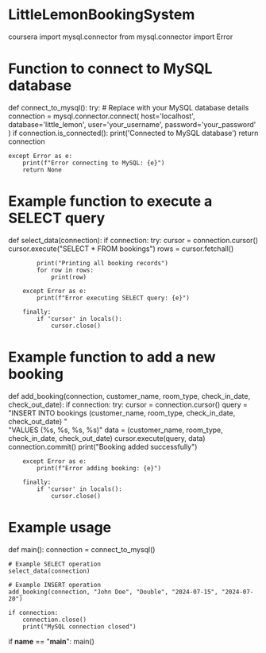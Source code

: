 # LittleLemonBookingSystem
coursera
import mysql.connector
from mysql.connector import Error

# Function to connect to MySQL database
def connect_to_mysql():
    try:
        # Replace with your MySQL database details
        connection = mysql.connector.connect(
            host='localhost',
            database='little_lemon',
            user='your_username',
            password='your_password'
        )
        if connection.is_connected():
            print('Connected to MySQL database')
            return connection

    except Error as e:
        print(f"Error connecting to MySQL: {e}")
        return None

# Example function to execute a SELECT query
def select_data(connection):
    if connection:
        try:
            cursor = connection.cursor()
            cursor.execute("SELECT * FROM bookings")
            rows = cursor.fetchall()

            print("Printing all booking records")
            for row in rows:
                print(row)

        except Error as e:
            print(f"Error executing SELECT query: {e}")

        finally:
            if 'cursor' in locals():
                cursor.close()

# Example function to add a new booking
def add_booking(connection, customer_name, room_type, check_in_date, check_out_date):
    if connection:
        try:
            cursor = connection.cursor()
            query = "INSERT INTO bookings (customer_name, room_type, check_in_date, check_out_date) " \
                    "VALUES (%s, %s, %s, %s)"
            data = (customer_name, room_type, check_in_date, check_out_date)
            cursor.execute(query, data)
            connection.commit()
            print("Booking added successfully")

        except Error as e:
            print(f"Error adding booking: {e}")

        finally:
            if 'cursor' in locals():
                cursor.close()

# Example usage
def main():
    connection = connect_to_mysql()

    # Example SELECT operation
    select_data(connection)

    # Example INSERT operation
    add_booking(connection, "John Doe", "Double", "2024-07-15", "2024-07-20")

    if connection:
        connection.close()
        print("MySQL connection closed")

if __name__ == "__main__":
    main()
